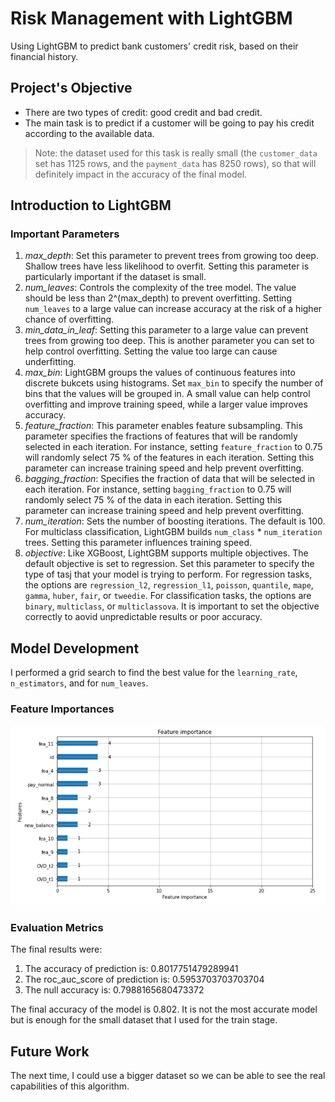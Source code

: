 # Risk Management with LightGBM
Using LightGBM to predict bank customers' credit risk, based on their financial history.

## Project's Objective
* There are two types of credit: good credit and bad credit.
* The main task is to predict if a customer will be going to pay his credit according to the available data.
> Note: the dataset used for this task is really small (the `customer_data` set has 1125 rows, and the `payment_data` has 8250 rows), so that will definitely impact in the accuracy of the final model.

## Introduction to LightGBM

### Important Parameters
1. *max_depth*: Set this parameter to prevent trees from growing too deep. Shallow trees have less likelihood to overfit. Setting this parameter is particularly important if the dataset is small.
2. *num_leaves*: Controls the complexity of the tree model. The value should be less than 2^(max_depth) to prevent overfitting. Setting `num_leaves` to a large value can increase accuracy at the risk of a higher chance of overfitting. 
3. *min_data_in_leaf*: Setting this parameter to a large value can prevent trees from growing too deep. This is another parameter you can set to help control overfitting. Setting the value too large can cause underfitting.
4. *max_bin*: LightGBM groups the values of continuous features into discrete bukcets using histograms. Set `max_bin` to specify the number of bins that the values will be grouped in. A small value can help control overfitting and improve training speed, while a larger value improves accuracy.
5. *feature_fraction*: This parameter enables feature subsampling. This parameter specifies the fractions of features that will be randomly selected in each iteration. For instance, setting `feature_fraction` to 0.75 will randomly select 75 % of the features in each iteration. Setting this parameter can increase training speed and help prevent overfitting.
6. *bagging_fraction*: Specifies the fraction of data that will be selected in each iteration. For instance, setting `bagging_fraction` to 0.75 will randomly select 75 % of the data in each iteration. Setting this parameter can increase training speed and help prevent overfitting.
7. *num_iteration*: Sets the number of boosting iterations. The default is 100. For multiclass classification, LightGBM builds `num_class` * `num_iteration` trees. Setting this parameter influences training speed.
8. *objective*: Like XGBoost, LightGBM supports multiple objectives. The default objective is set to regression. Set this parameter to specify the type of tasj that your model is trying to perform. For regression tasks, the options are `regression_l2`, `regression_l1`, `poisson`, `quantile`, `mape`, `gamma`, `huber`, `fair`, or `tweedie`. For classification tasks, the options are `binary`, `multiclass`, or `multiclassova`. It is important to set the objective correctly to aovid unpredictable results or poor accuracy.

## Model Development

I performed a grid search to find the best value for the `learning_rate`, `n_estimators`, and for `num_leaves`.

### Feature Importances

![Feature Importances](https://raw.githubusercontent.com/ruizleandro/Risk-Management-with-LightGBM/master/lightgbmfeatureimportances.png)

### Evaluation Metrics

The final results were:
1. The accuracy of prediction is: 0.8017751479289941
2. The roc_auc_score of prediction is: 0.5953703703703704
3. The null accuracy is: 0.7988165680473372

The final accuracy of the model is 0.802. It is not the most accurate model but is enough for the small dataset that I used for the train stage.

## Future Work
The next time, I could use a bigger dataset so we can be able to see the real capabilities of this algorithm.
